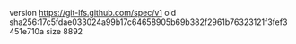 version https://git-lfs.github.com/spec/v1
oid sha256:17c5fdae033024a99b17c64658905b69b382f2961b76323121f3fef3451e710a
size 8892
